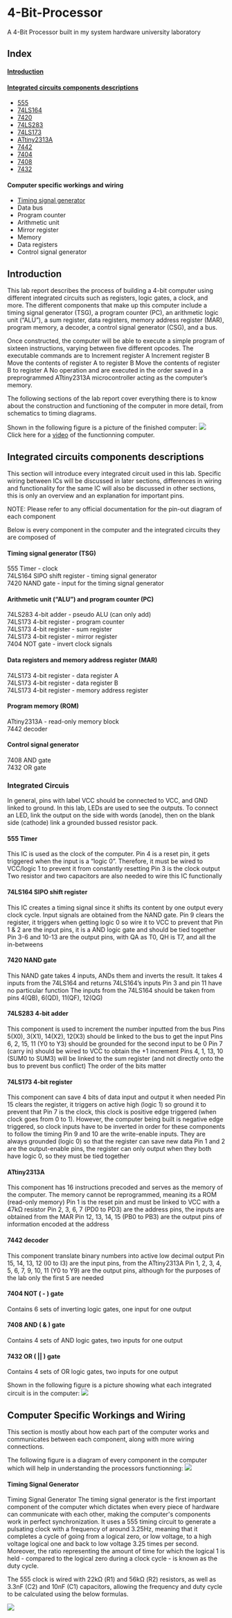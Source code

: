# 4-Bit-Processor
A 4-Bit Processor built in my system hardware university laboratory

## Index
#### [Introduction](#introduction-1)
#### [Integrated circuits components descriptions](#integrated-circuits-components-descriptions-1)
- [555](#555-timer)<br>
- [74LS164](#74ls164-sipo-shift-register)<br>
- [7420](#7420-nand-gate)<br>
- [74LS283](#74ls283-4-bit-adder)<br>
- [74LS173](#74ls173-4-bit-register)<br>
- [ATtiny2313A](#attiny2313a)<br>
- [7442](#7442-decoder)<br>
- [7404](#7404-not-----gate)<br>
- [7408](#7408-and----gate)<br>
- [7432](#7432-or----gate)<br>
#### Computer specific workings and wiring
- [Timing signal generator](#Timing-Signal-Generator-1)
- Data bus
- Program counter
- Arithmetic unit
- Mirror register
- Memory
- Data registers
- Control signal generator

## Introduction
This lab report describes the process of building a 4-bit computer using different integrated circuits such as registers, logic gates, a clock, and more. The different components that make up this computer include a timing signal generator (TSG), a program counter (PC), an arithmetic logic unit (“ALU”), a sum register, data registers, memory address register (MAR), program memory, a decoder, a control signal generator (CSG), and a bus. 

Once constructed, the computer will be able to execute a simple program of sixteen instructions, varying between five different opcodes. The executable commands are to 
Increment register A
Increment register B
Move the contents of register A to register B
Move the contents of register B to register A
No operation
and are executed in the order saved in a preprogrammed ATtiny2313A microcontroller acting as the computer’s memory.

The following sections of the lab report cover everything there is to know about the construction and functioning of the computer in more detail, from schematics to timing diagrams.

Shown in the following figure is a picture of the finished computer:
![](final_board.png) <br>
Click here for a [video](https://youtube.com/shorts/8P3Bk8ZhHko?si=GYPgo7M3aASAGeQ_) of the functionning computer.

## Integrated circuits components descriptions
This section will introduce every integrated circuit used in this lab. Specific wiring between ICs will be discussed in later sections, differences in wiring and functionality for the same IC will also be discussed in other sections, this is only an overview and an explanation for important pins.

NOTE: Please refer to any official documentation for the pin-out diagram of each component  

Below is every component in the computer and the integrated circuits they are composed of

#### Timing signal generator (TSG)
555 Timer - clock<br>
74LS164 SIPO shift register - timing signal generator<br>
7420 NAND gate - input for the timing signal generator
#### Arithmetic unit (“ALU”) and program counter (PC)
74LS283 4-bit adder - pseudo ALU (can only add)<br>
74LS173 4-bit register - program counter<br>
74LS173 4-bit register - sum register<br>
74LS173 4-bit register - mirror register<br>
7404 NOT gate - invert clock signals
#### Data registers and memory address register (MAR)
74LS173 4-bit register - data register A<br>
74LS173 4-bit register - data register B<br>
74LS173 4-bit register - memory address register
#### Program memory (ROM)
ATtiny2313A - read-only memory block<br>
7442 decoder
#### Control signal generator
7408 AND gate<br>
7432 OR gate

### Integrated Circuis

In general, pins with label VCC should be connected to VCC, and GND linked to ground.
In this lab, LEDs are used to see the outputs. To connect an LED, link the output on the side with words (anode), then on the blank side (cathode) link a grounded bussed resistor pack.
 
#### 555 Timer
This IC is used as the clock of the computer.
Pin 4 is a reset pin, it gets triggered when the input is a “logic 0”. Therefore, it must be wired to VCC/logic 1 to prevent it from constantly resetting
Pin 3 is the clock output
Two resistor and two capacitors are also needed to wire this IC functionally

#### 74LS164 SIPO shift register
This IC creates a timing signal since it shifts its content by one output every clock cycle. Input signals are obtained from the NAND gate.
Pin 9 clears the register, it triggers when getting logic 0 so wire it to VCC to prevent that
Pin 1 & 2 are the input pins, it is a AND logic gate and should be tied together
Pin 3-6 and 10-13 are the output pins, with QA as T0, QH is T7, and all the in-betweens

#### 7420 NAND gate
This NAND gate takes 4 inputs, ANDs them and inverts the result. It takes 4 inputs from the 74LS164 and returns 74LS164’s inputs
Pin 3 and pin 11 have no particular function
The inputs from the 74LS164 should be taken from pins 4(QB), 6(QD), 11(QF), 12(QG)

#### 74LS283 4-bit adder
This component is used to increment the number inputted from the bus
Pins 5(X0), 3(X1), 14(X2), 12(X3) should be linked to the bus to get the input
Pins 6, 2, 15, 11 (Y0 to Y3) should be grounded for the second input to be 0
Pin 7 (carry in) should be wired to VCC to obtain the +1 increment
Pins 4, 1, 13, 10 (SUM0 to SUM3) will be linked to the sum register (and not directly onto the bus to prevent bus conflict)
The order of the bits matter

#### 74LS173 4-bit register 
This component can save 4 bits of data input and output it when needed
Pin 15 clears the register, it triggers on active high (logic 1) so ground it to prevent that
Pin 7 is the clock, this clock is positive edge triggered (when clock goes from 0 to 1). However, the computer being built is negative edge triggered, so clock inputs have to be inverted in order for these components to follow the timing
Pin 9 and 10 are the write-enable inputs. They are always grounded (logic 0) so that the register can save new data
Pin 1 and 2 are the output-enable pins, the register can only output when they both have logic 0, so they must be tied together

#### ATtiny2313A
This component has 16 instructions precoded and serves as the memory of the computer. The memory cannot be reprogrammed, meaning its a ROM (read-only memory)
Pin 1 is the reset pin and must be linked to VCC with a 47kΩ resistor
Pin 2, 3, 6, 7 (PD0 to PD3) are the address pins, the inputs are obtained from the MAR
Pin 12, 13, 14, 15 (PB0 to PB3) are the output pins of information encoded at the address

#### 7442 decoder
This component translate binary numbers into active low decimal output
Pin 15, 14, 13, 12 (I0 to I3) are the input pins, from the ATtiny2313A
Pin 1, 2, 3, 4, 5, 6, 7, 9, 10, 11 (Y0 to Y9) are the output pins, although for the purposes of the lab only the first 5 are needed

#### 7404 NOT ( - ) gate
Contains 6 sets of inverting logic gates, one input for one output

#### 7408 AND ( & ) gate
Contains 4 sets of AND logic gates, two inputs for one output

#### 7432 OR ( || ) gate
Contains 4 sets of OR logic gates, two inputs for one output

Shown in the following figure is a picture showing what each integrated circuit is in the computer:
![](board_components.jpg)

## Computer Specific Workings and Wiring

This section is mostly about how each part of the computer works and communicates between each component, along with more wiring connections.

The following figure is a diagram of every component in the computer which will help in understanding the processors functionning:
![](computer_diagram.png)

#### Timing Signal Generator
Timing Signal Generator
The timing signal generator is the first important component of the computer which dictates when every piece of hardware can communicate with each other, making the computer's components work in perfect synchronization. It uses a 555 timing circuit to generate a pulsating clock with a frequency of around 3.25Hz, meaning that it completes a cycle of going from a logical zero, or low voltage, to a high voltage logical one and back to low voltage 3.25 times per second. Moreover, the ratio representing the amount of time for which the logical 1 is held - compared to the logical zero during a clock cycle - is known as the duty cycle.

The 555 clock is wired with 22kΩ (R1) and 56kΩ (R2) resistors, as well as 3.3nF (C2) and 10nF (C1) capacitors, allowing the frequency and duty cycle to be calculated using the below formulas.

![](equations.png)
